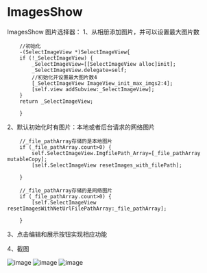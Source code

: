 # ImagesShow
ImagesShow
图片选择器：
1、从相册添加图片，并可以设置最大图片数

        //初始化
        -(SelectImageView *)SelectImageView{
        if (!_SelectImageView) {
            _SelectImageView=[[SelectImageView alloc]init];
            _SelectImageView.delegate=self;
            //初始化并设置最大图片数4
            [_SelectImageView ImageView_init_max_imgs2:4];
            [self.view addSubview:_SelectImageView];
        }
        return _SelectImageView;
        
        }


2、默认初始化时有图片：本地或者后台请求的网络图片

        //_file_pathArray存储的是本地图片
        if (_file_pathArray.count>0) {
            self.SelectImageView.ImgfilePath_Array=[_file_pathArray mutableCopy];
            [self.SelectImageView resetImages_with_filePath];
            
        }
 
        //_file_pathArray存储的是网络图片
        if (_file_pathArray.count>0) {
            [self.SelectImageView resetImagesWithNetUrlFilePathArray:_file_pathArray];
            
        }
     

3、点击编辑和展示按钮实现相应功能

4、截图

 ![image](https://github.com/niexiaobo/ImagesShow/blob/master/SimulatoImages/Simulatoedit.png)
 ![image](https://github.com/niexiaobo/ImagesShow/blob/master/SimulatoImages/Simulatorshow.png)
 ![image](https://github.com/niexiaobo/ImagesShow/blob/master/SimulatoImages/Simulatorshowbig.png)
